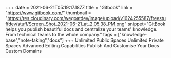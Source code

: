 +++
date = 2021-06-21T05:19:17.187Z
title = "Gitbook"
link = "https://www.gitbook.com/"
thumbnail = "https://res.cloudinary.com/wegoatdev/image/upload/v1624255587/freestuffdev/stuff/Screen_Shot_2021-06-21_at_2.05.38_PM.png"
snippet="GitBook helps you publish beautiful docs and centralize your teams' knowledge. From technical teams to the whole company."
tags = ["knowledge-base","note-taking","docs"]
+++
Unlimited Public Spaces
Unlimited Private Spaces
Advanced Editing Capabilities
Publish And Customise Your Docs
Custom Domains